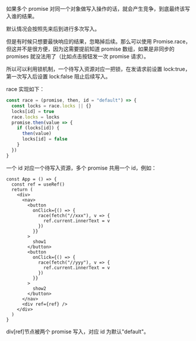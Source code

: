 如果多个 promise 对同一个对象做写入操作的话，就会产生竞争，到底最终该写入谁的结果。

默认情况会按照先来后到进行多次写入。

但是有时候只想要最快响应的结果，忽略掉后续。那么可以使用 Promise.race，但这并不是很方便，因为这需要提前知道 promise 数组，如果是非同步的 promises 就没法用了（比如点击按钮发一次 promise 请求）。

所以可以利用锁机制，一个待写入资源对应一把锁，在发请求前设置 lock:true，第一次写入后设置 lock:false 阻止后续写入。

race 实现如下：

```js
const race = (promise, then, id = "default") => {
  const locks = race.locks || {}
  locks[id] = true
  race.locks = locks
  promise.then(value => {
    if (locks[id]) {
      then(value)
      locks[id] = false
    }
  })
}
```

一个 id 对应一个待写入资源，多个 promise 共用一个 id，例如：

```tsx
const App = () => {
  const ref = useRef()
  return (
    <div>
      <nav>
        <button
          onClick={() => {
            race(fetch("//xxx"), v => {
              ref.current.innerText = v
            })
          }}
        >
          show1
        </button>
        <button
          onClick={() => {
            race(fetch("//yyy"), v => {
              ref.current.innerText = v
            })
          }}
        >
          show2
        </button>
      </nav>
      <div ref={ref} />
    </div>
  )
}
```

div[ref]节点被两个 promise 写入，对应 id 为默认"default"。
